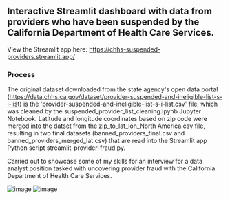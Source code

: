 ## Interactive Streamlit dashboard with data from providers who have been suspended by the California Department of Health Care Services.

View the Streamlit app here: https://chhs-suspended-providers.streamlit.app/

### Process
The original dataset downloaded from the state agency's open data portal (https://data.chhs.ca.gov/dataset/provider-suspended-and-ineligible-list-s-i-list) is the 'provider-suspended-and-ineligible-list-s-i-list.csv' file, which was cleaned by the suspended_provider_list_cleaning.ipynb Jupyter Notebook. Latitude and longitude coordinates based on zip code were merged into the datset from the zip_to_lat_lon_North America.csv file, resulting in two final datasets (banned_providers_final.csv and banned_providers_merged_lat.csv) that are read into the Streamlit app Python script streamlit-provider-fraud.py.

Carried out to showcase some of my skills for an interview for a data analyst position tasked with uncovering provider fraud with the California Department of Health Care Services. 

![image](https://github.com/rileyschenck/CHHS/assets/124864861/6e584cb5-f0ee-49c9-a620-4949018618e1)
![image](https://github.com/rileyschenck/CHHS/assets/124864861/f4ed9602-94a0-4bb6-a829-c3de9e3eda41)

